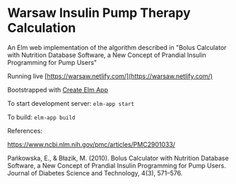 # Warsaw Insulin Pump Therapy Calculation

An Elm web implementation of the algorithm described in "Bolus Calculator with Nutrition Database Software, a New Concept of Prandial Insulin Programming for Pump Users"

Running live [https://warsaw.netlify.com/](https://warsaw.netlify.com/)

Bootstrapped with [Create Elm App](https://github.com/halfzebra/create-elm-app)

To start development server: `elm-app start`

To build: `elm-app build`

References:

https://www.ncbi.nlm.nih.gov/pmc/articles/PMC2901033/

Pańkowska, E., & Błazik, M. (2010). Bolus Calculator with Nutrition Database Software, a New Concept of Prandial Insulin Programming for Pump Users. Journal of Diabetes Science and Technology, 4(3), 571–576.
